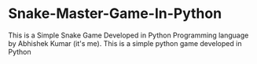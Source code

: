 # Snake-Master-Game-In-Python
This is a Simple Snake Game Developed in Python Programming language by Abhishek Kumar (it's me). 
This is a simple python game developed in Python 
